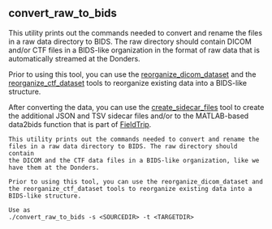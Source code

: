 ## convert_raw_to_bids

This utility prints out the commands needed to convert and rename the files in a raw data directory to BIDS. The raw directory should contain DICOM and/or CTF files in a BIDS-like organization in the format of raw data that is automatically streamed at the Donders.

Prior to using this tool, you can use the [reorganize_dicom_dataset](reorganize_dicom_dataset.md) and the [reorganize_ctf_dataset](reorganize_ctf_dataset.md) tools to reorganize existing data into a BIDS-like structure.

After converting the data, you can use the [create_sidecar_files](create_sidecar_files.md) tool to create the additional JSON and TSV sidecar files and/or to the MATLAB-based data2bids function that is part of [FieldTrip](http://www.fieldtriptoolbox.org).

```
This utility prints out the commands needed to convert and rename the
files in a raw data directory to BIDS. The raw directory should contain
the DICOM and the CTF data files in a BIDS-like organization, like we
have them at the Donders.

Prior to using this tool, you can use the reorganize_dicom_dataset and
the reorganize_ctf_dataset tools to reorganize existing data into a
BIDS-like structure.

Use as
./convert_raw_to_bids -s <SOURCEDIR> -t <TARGETDIR>
```
